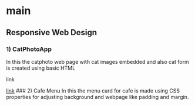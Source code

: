 # main
## Responsive Web Design 
### 1) CatPhotoApp
In this the catphoto web page with cat images embedded and also cat form is created using basic HTML
<p>link</p><a href="main/Responsive Web Design/Cat Photo App/index.html">link</a>
### 2) Cafe Menu
In this the menu card for cafe is made using CSS properties for adjusting background and webpage like padding and margin.
